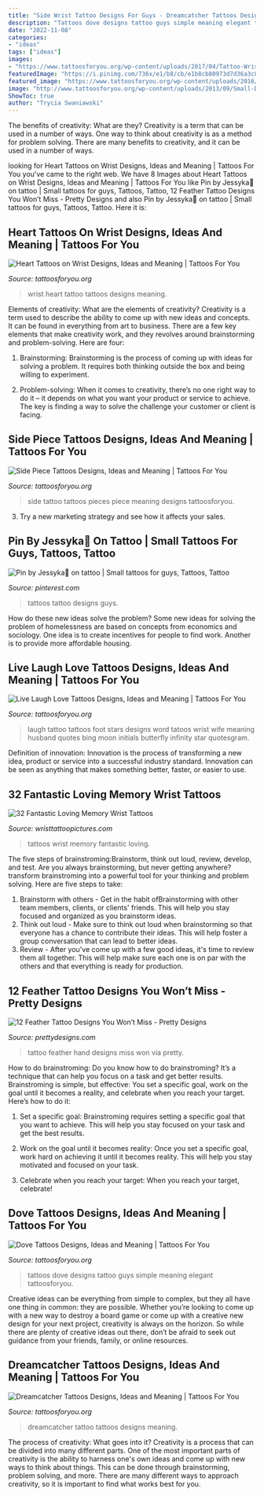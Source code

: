 ```yaml
---
title: "Side Wrist Tattoo Designs For Guys - Dreamcatcher Tattoos Designs, Ideas And Meaning"
description: "Tattoos dove designs tattoo guys simple meaning elegant tattoosforyou"
date: "2022-11-08"
categories:
- "ideas"
tags: ["ideas"]
images:
- "https://www.tattoosforyou.org/wp-content/uploads/2017/04/Tattoo-Wrist-Heart.jpg"
featuredImage: "https://i.pinimg.com/736x/e1/b8/cb/e1b8cb80973d7d36a3c845ccdcb0dd93.jpg"
featured_image: "https://www.tattoosforyou.org/wp-content/uploads/2016/02/Side-Tattoo-Pieces.jpg"
image: "http://www.tattoosforyou.org/wp-content/uploads/2013/09/Small-Dove-Tattoos.jpg"
ShowToc: true
author: "Trycia Swaniawski"
---
```



The benefits of creativity: What are they?
Creativity is a term that can be used in a number of ways. One way to think about creativity is as a method for problem solving. There are many benefits to creativity, and it can be used in a number of ways.

	

		
looking for Heart Tattoos on Wrist Designs, Ideas and Meaning | Tattoos For You you've came to the right web. We have 8 Images about Heart Tattoos on Wrist Designs, Ideas and Meaning | Tattoos For You like Pin by Jessyka🌻 on tattoo | Small tattoos for guys, Tattoos, Tattoo, 12 Feather Tattoo Designs You Won’t Miss - Pretty Designs and also Pin by Jessyka🌻 on tattoo | Small tattoos for guys, Tattoos, Tattoo. Here it is:
		
    
## Heart Tattoos On Wrist Designs, Ideas And Meaning | Tattoos For You

<img loading=lazy src="https://www.tattoosforyou.org/wp-content/uploads/2017/04/Tattoo-Wrist-Heart.jpg" onerror="this.onerror=null;this.src='https://tse1.mm.bing.net/th?id=OIP.Tt1AQNyhXAu230LlG3Q4HwHaJ3&amp;pid=15.1';" alt="Heart Tattoos on Wrist Designs, Ideas and Meaning | Tattoos For You">

_Source: tattoosforyou.org_

>wrist heart tattoo tattoos designs meaning. 

	

Elements of creativity: What are the elements of creativity?
Creativity is a term used to describe the ability to come up with new ideas and concepts. It can be found in everything from art to business. There are a few key elements that make creativity work, and they revolves around brainstorming and problem-solving. Here are four:
1. Brainstorming: Brainstorming is the process of coming up with ideas for solving a problem. It requires both thinking outside the box and being willing to experiment.

2. Problem-solving: When it comes to creativity, there’s no one right way to do it – it depends on what you want your product or service to achieve. The key is finding a way to solve the challenge your customer or client is facing.


    
## Side Piece Tattoos Designs, Ideas And Meaning | Tattoos For You

<img loading=lazy src="https://www.tattoosforyou.org/wp-content/uploads/2016/02/Side-Tattoo-Pieces.jpg" onerror="this.onerror=null;this.src='https://tse1.mm.bing.net/th?id=OIP.k9tanZuJ3LcSqLGNIo-PRgHaJ4&amp;pid=15.1';" alt="Side Piece Tattoos Designs, Ideas and Meaning | Tattoos For You">

_Source: tattoosforyou.org_

>side tattoo tattoos pieces piece meaning designs tattoosforyou. 

	

3. Try a new marketing strategy and see how it affects your sales.

    
## Pin By Jessyka🌻 On Tattoo | Small Tattoos For Guys, Tattoos, Tattoo

<img loading=lazy src="https://i.pinimg.com/736x/e1/b8/cb/e1b8cb80973d7d36a3c845ccdcb0dd93.jpg" onerror="this.onerror=null;this.src='https://tse4.mm.bing.net/th?id=OIP.nZlM8h1FADBPWuHQSAXxWgHaJ3&amp;pid=15.1';" alt="Pin by Jessyka🌻 on tattoo | Small tattoos for guys, Tattoos, Tattoo">

_Source: pinterest.com_

>tattoos tattoo designs guys. 

	

How do these new ideas solve the problem?
Some new ideas for solving the problem of homelessness are based on concepts from economics and sociology. One idea is to create incentives for people to find work. Another is to provide more affordable housing.

    
## Live Laugh Love Tattoos Designs, Ideas And Meaning | Tattoos For You

<img loading=lazy src="http://www.tattoosforyou.org/wp-content/uploads/2013/10/Live-Laugh-Love-Tattoo.jpg" onerror="this.onerror=null;this.src='https://tse2.mm.bing.net/th?id=OIP.RD_kbusJ4FCmuskCaMqXyAHaJ4&amp;pid=15.1';" alt="Live Laugh Love Tattoos Designs, Ideas and Meaning | Tattoos For You">

_Source: tattoosforyou.org_

>laugh tattoo tattoos foot stars designs word tatoos wrist wife meaning husband quotes bing moon initials butterfly infinity star quotesgram. 

	

Definition of innovation:
Innovation is the process of transforming a new idea, product or service into a successful industry standard. Innovation can be seen as anything that makes something better, faster, or easier to use.

    
## 32 Fantastic Loving Memory Wrist Tattoos

<img loading=lazy src="http://www.wristtattoopictures.com/wp-content/uploads/2016/06/Family-WT128.jpg" onerror="this.onerror=null;this.src='https://tse3.mm.bing.net/th?id=OIP.h5HEehHPe6Kp4ve-1t17PAHaHa&amp;pid=15.1';" alt="32 Fantastic Loving Memory Wrist Tattoos">

_Source: wristtattoopictures.com_

>tattoos wrist memory fantastic loving. 

	

The five steps of brainstroming:Brainstorm, think out loud, review, develop, and test.
Are you always brainstorming, but never getting anywhere? transform brainstroming into a powerful tool for your thinking and problem solving. Here are five steps to take: 
1. Brainstorm with others - Get in the habit ofBrainstorming with other team members, clients, or clients' friends. This will help you stay focused and organized as you brainstorm ideas. 
2. Think out loud - Make sure to think out loud when brainstorming so that everyone has a chance to contribute their ideas. This will help foster a group conversation that can lead to better ideas. 
3. Review - After you've come up with a few good ideas, it's time to review them all together. This will help make sure each one is on par with the others and that everything is ready for production. 

    
## 12 Feather Tattoo Designs You Won’t Miss - Pretty Designs

<img loading=lazy src="https://www.prettydesigns.com/wp-content/uploads/2014/11/Feather-Tattoo-on-Hand.jpg" onerror="this.onerror=null;this.src='https://tse3.mm.bing.net/th?id=OIP.6aWXfb9Nrnifyxy8MvQqKgAAAA&amp;pid=15.1';" alt="12 Feather Tattoo Designs You Won’t Miss - Pretty Designs">

_Source: prettydesigns.com_

>tattoo feather hand designs miss won via pretty. 

	

How to do brainstroming:
Do you know how to do brainstroming? It’s a technique that can help you focus on a task and get better results. Brainstroming is simple, but effective: You set a specific goal, work on the goal until it becomes a reality, and celebrate when you reach your target. Here’s how to do it: 
1. Set a specific goal: Brainstroming requires setting a specific goal that you want to achieve. This will help you stay focused on your task and get the best results. 

2. Work on the goal until it becomes reality: Once you set a specific goal, work hard on achieving it until it becomes reality. This will help you stay motivated and focused on your task. 

3. Celebrate when you reach your target: When you reach your target, celebrate!

    
## Dove Tattoos Designs, Ideas And Meaning | Tattoos For You

<img loading=lazy src="http://www.tattoosforyou.org/wp-content/uploads/2013/09/Small-Dove-Tattoos.jpg" onerror="this.onerror=null;this.src='https://tse2.mm.bing.net/th?id=OIP.faXQleQJomQl-guFEmQv5QHaJ4&amp;pid=15.1';" alt="Dove Tattoos Designs, Ideas and Meaning | Tattoos For You">

_Source: tattoosforyou.org_

>tattoos dove designs tattoo guys simple meaning elegant tattoosforyou. 

	

Creative ideas can be everything from simple to complex, but they all have one thing in common: they are possible. Whether you’re looking to come up with a new way to destroy a board game or come up with a creative new design for your next project, creativity is always on the horizon. So while there are plenty of creative ideas out there, don’t be afraid to seek out guidance from your friends, family, or online resources.

    
## Dreamcatcher Tattoos Designs, Ideas And Meaning | Tattoos For You

<img loading=lazy src="https://www.tattoosforyou.org/wp-content/uploads/2013/09/Small-Dreamcatcher-Tattoo.jpg" onerror="this.onerror=null;this.src='https://tse2.mm.bing.net/th?id=OIP.Q6AV3ULSeOHsuD5KJxDu1AHaLE&amp;pid=15.1';" alt="Dreamcatcher Tattoos Designs, Ideas and Meaning | Tattoos For You">

_Source: tattoosforyou.org_

>dreamcatcher tattoo tattoos designs meaning. 

	

The process of creativity: What goes into it?
Creativity is a process that can be divided into many different parts. One of the most important parts of creativity is the ability to harness one's own ideas and come up with new ways to think about things. This can be done through brainstorming, problem solving, and more. There are many different ways to approach creativity, so it is important to find what works best for you.

